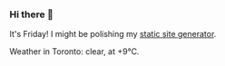 ### Hi there :wave:

It's Friday! I might be polishing my [static site generator](https://github.com/bewuethr/pandoc-bash-blog).

Weather in Toronto: clear, at +9°C.
